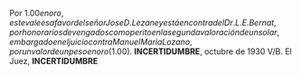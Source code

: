 Por $1.00 en oro, este vale es a favor del señor Jose D. Lezane y está en contra del Dr. L.E. Bernat, por honorarios devengados como perito en la segunda valoración de un solar, embargado en el juicio contra Manuel Maria Lozano, por un valor de un peso en oro ($1.00).
**INCERTIDUMBRE**, octubre de 1930
V/B.
El Juez,
**INCERTIDUMBRE**
